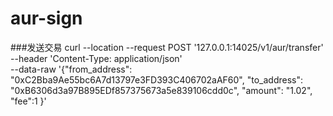 # aur-sign

###发送交易
curl --location --request POST '127.0.0.1:14025/v1/aur/transfer' \
--header 'Content-Type: application/json' \
--data-raw 
'{"from_address": "0xC2Bba9Ae55bc6A7d13797e3FD393C406702aAF60",
"to_address": "0xB6306d3a97B895EDf857375673a5e839106cdd0c",
"amount": "1.02",
"fee":1
}'


